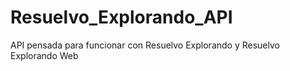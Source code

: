 # Resuelvo_Explorando_API
API pensada para funcionar con Resuelvo Explorando y Resuelvo Explorando Web
